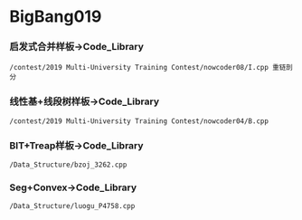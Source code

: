 # BigBang019

### 启发式合并样板->Code_Library
    /contest/2019 Multi-University Training Contest/nowcoder08/I.cpp 重链剖分

### 线性基+线段树样板->Code_Library
    /contest/2019 Multi-University Training Contest/nowcoder04/B.cpp
    
### BIT+Treap样板->Code_Library
    /Data_Structure/bzoj_3262.cpp

### Seg+Convex->Code_Library
    /Data_Structure/luogu_P4758.cpp
